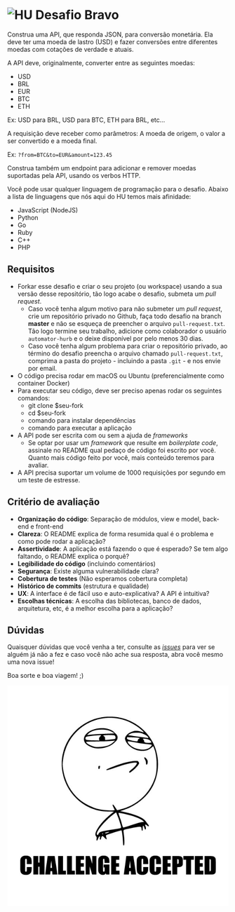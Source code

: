 # <img src="https://avatars1.githubusercontent.com/u/7063040?v=4&s=200.jpg" alt="HU" width="24" /> Desafio Bravo

Construa uma API, que responda JSON, para conversão monetária. Ela deve ter uma moeda de lastro (USD) e fazer conversões entre diferentes moedas com cotações de verdade e atuais.

A API deve, originalmente, converter entre as seguintes moedas:

-   USD
-   BRL
-   EUR
-   BTC
-   ETH

Ex: USD para BRL, USD para BTC, ETH para BRL, etc...

A requisição deve receber como parâmetros: A moeda de origem, o valor a ser convertido e a moeda final.

Ex: `?from=BTC&to=EUR&amount=123.45`

Construa também um endpoint para adicionar e remover moedas suportadas pela API, usando os verbos HTTP.

Você pode usar qualquer linguagem de programação para o desafio. Abaixo a lista de linguagens que nós aqui do HU temos mais afinidade:

-   JavaScript (NodeJS)
-   Python
-   Go
-   Ruby
-   C++
-   PHP

## Requisitos

-   Forkar esse desafio e criar o seu projeto (ou workspace) usando a sua versão desse repositório, tão logo acabe o desafio, submeta um _pull request_.
    -   Caso você tenha algum motivo para não submeter um _pull request_, crie um repositório privado no Github, faça todo desafio na branch **master** e não se esqueça de preencher o arquivo `pull-request.txt`. Tão logo termine seu trabalho, adicione como colaborador o usuário `automator-hurb` e o deixe disponível por pelo menos 30 dias.
    -   Caso você tenha algum problema para criar o repositório privado, ao término do desafio preencha o arquivo chamado `pull-request.txt`, comprima a pasta do projeto - incluindo a pasta `.git` - e nos envie por email.
-   O código precisa rodar em macOS ou Ubuntu (preferencialmente como container Docker)
-   Para executar seu código, deve ser preciso apenas rodar os seguintes comandos:
    -   git clone \$seu-fork
    -   cd \$seu-fork
    -   comando para instalar dependências
    -   comando para executar a aplicação
-   A API pode ser escrita com ou sem a ajuda de _frameworks_
    -   Se optar por usar um _framework_ que resulte em _boilerplate code_, assinale no README qual pedaço de código foi escrito por você. Quanto mais código feito por você, mais conteúdo teremos para avaliar.
-   A API precisa suportar um volume de 1000 requisições por segundo em um teste de estresse.

## Critério de avaliação

-   **Organização do código**: Separação de módulos, view e model, back-end e front-end
-   **Clareza**: O README explica de forma resumida qual é o problema e como pode rodar a aplicação?
-   **Assertividade**: A aplicação está fazendo o que é esperado? Se tem algo faltando, o README explica o porquê?
-   **Legibilidade do código** (incluindo comentários)
-   **Segurança**: Existe alguma vulnerabilidade clara?
-   **Cobertura de testes** (Não esperamos cobertura completa)
-   **Histórico de commits** (estrutura e qualidade)
-   **UX**: A interface é de fácil uso e auto-explicativa? A API é intuitiva?
-   **Escolhas técnicas**: A escolha das bibliotecas, banco de dados, arquitetura, etc, é a melhor escolha para a aplicação?

## Dúvidas

Quaisquer dúvidas que você venha a ter, consulte as [_issues_](https://github.com/HurbCom/challenge-bravo/issues) para ver se alguém já não a fez e caso você não ache sua resposta, abra você mesmo uma nova issue!

Boa sorte e boa viagem! ;)

<p align="center">
  <img src="ca.jpg" alt="Challange accepted" />
</p>
